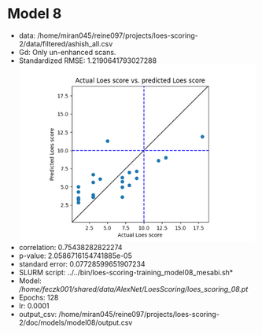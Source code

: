 # Model 8
* data: /home/miran045/reine097/projects/loes-scoring-2/data/filtered/ashish_all.csv
* Gd: Only un-enhanced scans.
* Standardized RMSE: 1.2190641793027288
![Model 8](./correlation.png "Model 7")
* correlation:    0.75438282822274
* p-value:        2.0586716154741885e-05
* standard error: 0.07728599651907234
* SLURM script: ../../bin/loes-scoring-training_model08_mesabi.sh*
* Model: */home/feczk001/shared/data/AlexNet/LoesScoring/loes_scoring_08.pt*
* Epochs: 128
* lr: 0.0001
* output_csv: /home/miran045/reine097/projects/loes-scoring-2/doc/models/model08/output.csv
